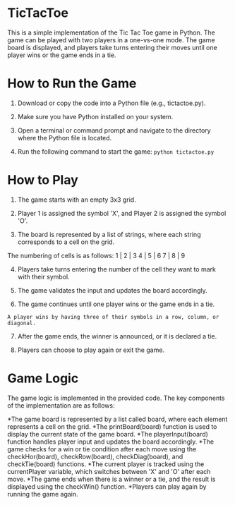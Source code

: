 # TicTacToe
This is a simple implementation of the Tic Tac Toe game in Python. The game can be played with two players in a one-vs-one mode. The game board is displayed, and players take turns entering their moves until one player wins or the game ends in a tie.

# How to Run the Game
  1. Download or copy the code into a Python file (e.g., tictactoe.py).

  2. Make sure you have Python installed on your system.

  3. Open a terminal or command prompt and navigate to the directory where the Python file is located.

  4. Run the following command to start the game:
        `python tictactoe.py`
        
# How to Play
  1. The game starts with an empty 3x3 grid.

  2. Player 1 is assigned the symbol 'X', and Player 2 is assigned the symbol 'O'.

  3. The board is represented by a list of strings, where each string corresponds to a cell on the grid.

   The numbering of cells is as follows:
      1 | 2 | 3
      4 | 5 | 6
      7 | 8 | 9
       
   4. Players take turns entering the number of the cell they want to mark with their symbol.

   5. The game validates the input and updates the board accordingly.

   6. The game continues until one player wins or the game ends in a tie.

    A player wins by having three of their symbols in a row, column, or diagonal.
    
   7. After the game ends, the winner is announced, or it is declared a tie.

   8. Players can choose to play again or exit the game.


  # Game Logic
  The game logic is implemented in the provided code. The key components of the implementation are as follows:

  *The game board is represented by a list called board, where each element represents a cell on the grid.
  *The printBoard(board) function is used to display the current state of the game board.
  *The playerInput(board) function handles player input and updates the board accordingly.
  *The game checks for a win or tie condition after each move using the checkHor(board), checkRow(board), checkDiag(board), and checkTie(board) functions.
  *The current player is tracked using the currentPlayer variable, which switches between 'X' and 'O' after each move.
  *The game ends when there is a winner or a tie, and the result is displayed using the checkWin() function.
  *Players can play again by running the game again.
